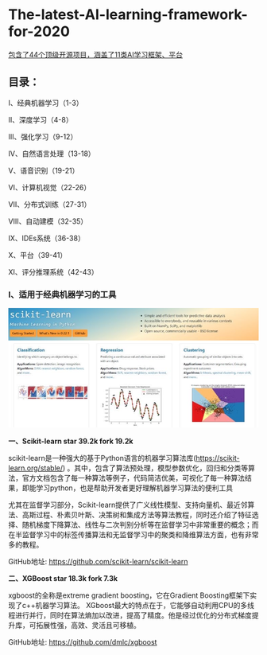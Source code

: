 # The-latest-AI-learning-framework-for-2020
[包含了44个顶级开源项目，涵盖了11类AI学习框架、平台](https://github.com/haggaishachar/techmap)
## 目录：

Ⅰ、经典机器学习（1-3）

Ⅱ、深度学习（4-8）

Ⅲ、强化学习（9-12）

Ⅳ、自然语言处理（13-18）

Ⅴ、语音识别（19-21）

Ⅵ、计算机视觉（22-26）

Ⅶ、分布式训练（27-31）

Ⅷ、自动建模（32-35）

Ⅸ、IDEs系统（36-38）

Ⅹ、平台（39-41）

Ⅺ、评分推理系统（42-43）

### Ⅰ、适用于经典机器学习的工具
![](pic/scikit-learn.JPG)

**一、Scikit-learn star 39.2k fork 19.2k**

scikit-learn是一种强大的基于Python语言的机器学习算法库(https://scikit-learn.org/stable/) 。其中，包含了算法预处理，模型参数优化，回归和分类等算法，官方文档包含了每一种算法等例子，代码简洁优美，可视化了每一种算法结果，即能学习python，也是帮助开发者更好理解机器学习算法的便利工具

尤其在监督学习部分，Scikit-learn提供了广义线性模型、支持向量机、最近邻算法、高斯过程、朴素贝叶斯、决策树和集成方法等算法教程，同时还介绍了特征选择、随机梯度下降算法、线性与二次判别分析等在监督学习中非常重要的概念；而在半监督学习中的标签传播算法和无监督学习中的聚类和降维算法方面，也有非常多的教程。

GitHub地址:
https://github.com/scikit-learn/scikit-learn

**二、XGBoost star 18.3k fork 7.3k**

xgboost的全称是extreme gradient boosting，它在Gradient Boosting框架下实现了c++机器学习算法。
XGboost最大的特点在于，它能够自动利用CPU的多线程进行并行，同时在算法熵加以改进，提高了精度。他是经过优化的分布式梯度提升库，可拓展性强，高效、灵活且可移植。

GitHub地址:
https://github.com/dmlc/xgboost

